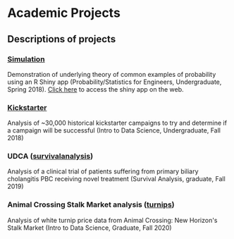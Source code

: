 # Academic Projects
## Descriptions of projects

### [Simulation](simulation)
Demonstration of underlying theory of common examples of probability using an R Shiny app (Probability/Statistics for Engineers, Undergraduate, Spring 2018).
[Click here](https://christopherrutherford.shinyapps.io/simulations/) to access the shiny app on the web.

### [Kickstarter](kickstarter)
Analysis of ~30,000 historical kickstarter campaigns to try and determine if a campaign will be successful (Intro to Data Science, Undergraduate, Fall 2018)

### UDCA ([survivalanalysis](survivalanalysis))
Analysis of a clinical trial of patients suffering from primary biliary cholangitis PBC receiving novel treatment (Survival Analysis, graduate, Fall 2019)

### Animal Crossing Stalk Market analysis ([turnips](turnips))
Analysis of white turnip price data from Animal Crossing: New Horizon's Stalk Market (Intro to Data Science, Graduate, Fall 2020)
